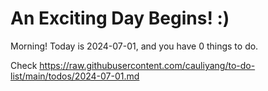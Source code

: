 # An Exciting Day Begins! :)

Morning! Today is 2024-07-01, and you have 0 things to do.

Check https://raw.githubusercontent.com/cauliyang/to-do-list/main/todos/2024-07-01.md